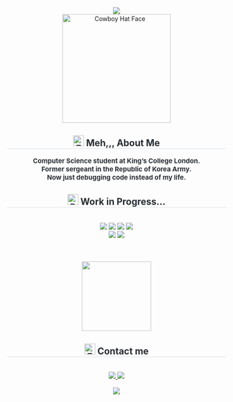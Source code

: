 <div align= "center">
    <img src="https://capsule-render.vercel.app/api?type=waving&color=0:b0e13d,100:614fe8&height=180&text=JUYEOP&animation=&fontColor=ffffff&fontSize=60" />
    </div>
    <div align= "center">
<img src="https://raw.githubusercontent.com/Tarikul-Islam-Anik/Animated-Fluent-Emojis/master/Emojis/Smilies/Cowboy%20Hat%20Face.png" alt="Cowboy Hat Face" width="250" height="250" />
<div align="center">
    <h2 style="border-bottom: 1px solid #d8dee4; color: #282d33;"> <img src="https://raw.githubusercontent.com/Tarikul-Islam-Anik/Animated-Fluent-Emojis/master/Emojis/Smilies/Face%20with%20Diagonal%20Mouth.png" alt="Face with Diagonal Mouth" width="25" height="25" /> Meh,,, About Me </h2>  
    <div style="font-weight: 700; font-size: 15px; text-align: center; color: #282d33;"> Computer Science student at King’s College London.<br>Former sergeant in the Republic of Korea Army.<br>Now just debugging code instead of my life. </div>
    </div>
    <div align= "center">
    <h2 style="border-bottom: 1px solid #d8dee4; color: #282d33;"> <img src="https://raw.githubusercontent.com/Tarikul-Islam-Anik/Animated-Fluent-Emojis/master/Emojis/Animals/Bug.png" alt="Bug" width="25" height="25" /> Work in Progress...</h2> <br> 
    <div style="margin: 0 auto; text-align: center;" align= "center"> <img src="https://img.shields.io/badge/HTML5-E34F26?style=for-the-badge&logo=HTML5&logoColor=white">
          <img src="https://img.shields.io/badge/Java-007396?style=for-the-badge&logo=Java&logoColor=white">
          <img src="https://img.shields.io/badge/Javascript-F7DF1E?style=for-the-badge&logo=Javascript&logoColor=white">
          <img src="https://img.shields.io/badge/Spring%20Boot-6DB33F?style=for-the-badge&logo=springboot&logoColor=white" />
            <br>
          <img src="https://img.shields.io/badge/React-61DAFB?style=for-the-badge&logo=React&logoColor=white">
          <img src="https://img.shields.io/badge/MySQL-4479A1?style=for-the-badge&logo=MySQL&logoColor=white">
          </div>
<br><br><br>
<img src="https://github-readme-stats.vercel.app/api/top-langs/?username=sheep06031&layout=compact&theme=catppuccin_latte" height="160"/>
</div>
    </div>
    <div align= "center">
    <h2 style="border-bottom: 1px solid #d8dee4; color: #282d33;"> <img src="https://raw.githubusercontent.com/Tarikul-Islam-Anik/Animated-Fluent-Emojis/master/Emojis/Objects/E-Mail.png" alt="E-Mail" width="25" height="25" /> Contact me </h2> <br> 
    <div align= "center"> <a href=http://www.instagram.com/j__juyeop> <img src="https://img.shields.io/badge/Instagram-E4405F?style=for-the-badge&logo=Instagram&logoColor=white&link=http://www.instagram.com/j__juyeop"> </a>
         <a href=mailto:sheep06031@gmail.com> <img src="https://img.shields.io/badge/Gmail-EA4335?style=for-the-badge&logo=Gmail&logoColor=white&link=mailto:sheep06031@gmail.com"> </a>
          </div>  <br> 
    <div align= "center">  </div> 
    </div>
<div align="center">
  <img src="https://capsule-render.vercel.app/api?type=waving&color=0:b0e13d,100:614fe8&height=120&section=footer"/>
</div>
    


